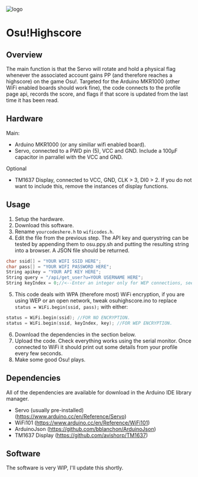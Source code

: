 ![logo](https://external-preview.redd.it/I146DiZtDQi2yE36r6aEG9EgEkjnSjpq9gXc-OjjZGE.png?auto=webp&s=e5e27f14d519ab37ae79ccdb6da4c82f0ba98fe6 "osu!")
# Osu!Highscore
## Overview
The main function is that the Servo will rotate and hold a physical flag whenever the associated account gains PP (and therefore reaches a highscore) on the game Osu!. Targeted for the Arduino MKR1000 (other WiFi enabled boards should work fine), the code connects to the profile page api, records the score, and flags if that score is updated from the last time it has been read.
## Hardware
Main:
* Arduino MKR1000 (or any similiar wifi enabled board).
* Servo, connected to a PWD pin (5), VCC and GND. Include a 100μF capacitor in parrallel with the VCC and GND.

Optional
* TM1637 Display, connected to VCC, GND, CLK > 3, DI0 > 2. If you do not want to include this, remove the instances of display functions.
## Usage
1. Setup the hardware.
2. Download this software.
3. Rename `yourcodeshere.h` to `wificodes.h`.
4. Edit the file from the previous step. The API key and querystring can be tested by appending them to osu.ppy.sh and putting the resulting string into a browser. A JSON file should be returned.
```objectiveC
char ssid[] = "YOUR WIFI SSID HERE";
char pass[] = "YOUR WIFI PASSWORD HERE";
String apikey = "YOUR API KEY HERE";
String query = "/api/get_user?u=YOUR USERNAME HERE";
String keyIndex = 0;//<--Enter an integer only for WEP connections, see next part.
```
5. This code deals with WPA (therefore most) WiFi encryption, if you are using WEP or an open network, tweak osuhighscore.ino to replace `status = WiFi.begin(ssid, pass);` with either:
```C++
status = WiFi.begin(ssid); //FOR NO ENCRYPTION.
status = WiFi.begin(ssid, keyIndex, key); //FOR WEP ENCRYPTION.
```
6. Download the dependencies in the section below.
7. Upload the code. Check everything works using the serial monitor. Once connected to WiFi it should print out some details from your profile every few seconds.
8. Make some good Osu! plays.
## Dependencies
All of the dependencies are available for download in the Arduino IDE library manager.
* Servo (usually pre-installed) (https://www.arduino.cc/en/Reference/Servo)
* WiFi101 (https://www.arduino.cc/en/Reference/WiFi101)
* ArduinoJson (https://github.com/bblanchon/ArduinoJson)
* TM1637 Display (https://github.com/avishorp/TM1637)
## Software
The software is very WIP, I'll update this shortly.
